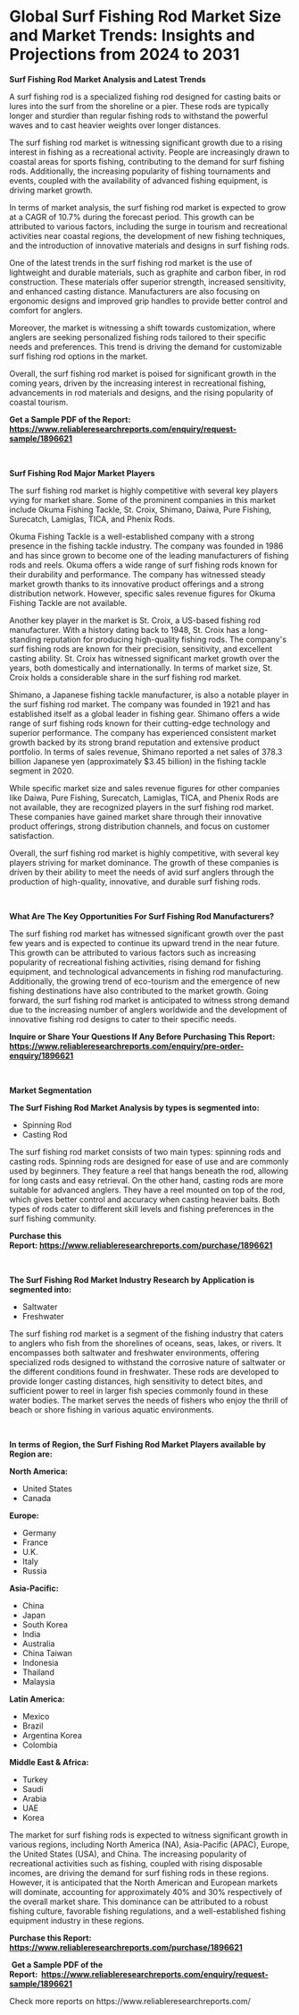 <p><h1>Global Surf Fishing Rod Market Size and Market Trends: Insights and Projections from 2024 to 2031</h1></p><p><strong>Surf Fishing Rod Market Analysis and Latest Trends</strong></p>
<p><p>A surf fishing rod is a specialized fishing rod designed for casting baits or lures into the surf from the shoreline or a pier. These rods are typically longer and sturdier than regular fishing rods to withstand the powerful waves and to cast heavier weights over longer distances.</p><p>The surf fishing rod market is witnessing significant growth due to a rising interest in fishing as a recreational activity. People are increasingly drawn to coastal areas for sports fishing, contributing to the demand for surf fishing rods. Additionally, the increasing popularity of fishing tournaments and events, coupled with the availability of advanced fishing equipment, is driving market growth.</p><p>In terms of market analysis, the surf fishing rod market is expected to grow at a CAGR of 10.7% during the forecast period. This growth can be attributed to various factors, including the surge in tourism and recreational activities near coastal regions, the development of new fishing techniques, and the introduction of innovative materials and designs in surf fishing rods.</p><p>One of the latest trends in the surf fishing rod market is the use of lightweight and durable materials, such as graphite and carbon fiber, in rod construction. These materials offer superior strength, increased sensitivity, and enhanced casting distance. Manufacturers are also focusing on ergonomic designs and improved grip handles to provide better control and comfort for anglers.</p><p>Moreover, the market is witnessing a shift towards customization, where anglers are seeking personalized fishing rods tailored to their specific needs and preferences. This trend is driving the demand for customizable surf fishing rod options in the market.</p><p>Overall, the surf fishing rod market is poised for significant growth in the coming years, driven by the increasing interest in recreational fishing, advancements in rod materials and designs, and the rising popularity of coastal tourism.</p></p>
<p><strong>Get a Sample PDF of the Report:&nbsp; <a href="https://www.reliableresearchreports.com/enquiry/request-sample/1896621">https://www.reliableresearchreports.com/enquiry/request-sample/1896621</a></strong></p>
<p>&nbsp;</p>
<p><strong>Surf Fishing Rod Major Market Players</strong></p>
<p><p>The surf fishing rod market is highly competitive with several key players vying for market share. Some of the prominent companies in this market include Okuma Fishing Tackle, St. Croix, Shimano, Daiwa, Pure Fishing, Surecatch, Lamiglas, TICA, and Phenix Rods. </p><p>Okuma Fishing Tackle is a well-established company with a strong presence in the fishing tackle industry. The company was founded in 1986 and has since grown to become one of the leading manufacturers of fishing rods and reels. Okuma offers a wide range of surf fishing rods known for their durability and performance. The company has witnessed steady market growth thanks to its innovative product offerings and a strong distribution network. However, specific sales revenue figures for Okuma Fishing Tackle are not available.</p><p>Another key player in the market is St. Croix, a US-based fishing rod manufacturer. With a history dating back to 1948, St. Croix has a long-standing reputation for producing high-quality fishing rods. The company's surf fishing rods are known for their precision, sensitivity, and excellent casting ability. St. Croix has witnessed significant market growth over the years, both domestically and internationally. In terms of market size, St. Croix holds a considerable share in the surf fishing rod market.</p><p>Shimano, a Japanese fishing tackle manufacturer, is also a notable player in the surf fishing rod market. The company was founded in 1921 and has established itself as a global leader in fishing gear. Shimano offers a wide range of surf fishing rods known for their cutting-edge technology and superior performance. The company has experienced consistent market growth backed by its strong brand reputation and extensive product portfolio. In terms of sales revenue, Shimano reported a net sales of 378.3 billion Japanese yen (approximately $3.45 billion) in the fishing tackle segment in 2020.</p><p>While specific market size and sales revenue figures for other companies like Daiwa, Pure Fishing, Surecatch, Lamiglas, TICA, and Phenix Rods are not available, they are recognized players in the surf fishing rod market. These companies have gained market share through their innovative product offerings, strong distribution channels, and focus on customer satisfaction.</p><p>Overall, the surf fishing rod market is highly competitive, with several key players striving for market dominance. The growth of these companies is driven by their ability to meet the needs of avid surf anglers through the production of high-quality, innovative, and durable surf fishing rods.</p></p>
<p>&nbsp;</p>
<p><strong>What Are The Key Opportunities For Surf Fishing Rod Manufacturers?</strong></p>
<p><p>The surf fishing rod market has witnessed significant growth over the past few years and is expected to continue its upward trend in the near future. This growth can be attributed to various factors such as increasing popularity of recreational fishing activities, rising demand for fishing equipment, and technological advancements in fishing rod manufacturing. Additionally, the growing trend of eco-tourism and the emergence of new fishing destinations have also contributed to the market growth. Going forward, the surf fishing rod market is anticipated to witness strong demand due to the increasing number of anglers worldwide and the development of innovative fishing rod designs to cater to their specific needs.</p></p>
<p><strong>Inquire or Share Your Questions If Any Before Purchasing This Report: <a href="https://www.reliableresearchreports.com/enquiry/pre-order-enquiry/1896621">https://www.reliableresearchreports.com/enquiry/pre-order-enquiry/1896621</a></strong></p>
<p>&nbsp;</p>
<p><strong>Market Segmentation</strong></p>
<p><strong>The Surf Fishing Rod Market Analysis by types is segmented into:</strong></p>
<p><ul><li>Spinning Rod</li><li>Casting Rod</li></ul></p>
<p><p>The surf fishing rod market consists of two main types: spinning rods and casting rods. Spinning rods are designed for ease of use and are commonly used by beginners. They feature a reel that hangs beneath the rod, allowing for long casts and easy retrieval. On the other hand, casting rods are more suitable for advanced anglers. They have a reel mounted on top of the rod, which gives better control and accuracy when casting heavier baits. Both types of rods cater to different skill levels and fishing preferences in the surf fishing community.</p></p>
<p><strong>Purchase this Report:&nbsp;<a href="https://www.reliableresearchreports.com/purchase/1896621">https://www.reliableresearchreports.com/purchase/1896621</a></strong></p>
<p>&nbsp;</p>
<p><strong>The Surf Fishing Rod Market Industry Research by Application is segmented into:</strong></p>
<p><ul><li>Saltwater</li><li>Freshwater</li></ul></p>
<p><p>The surf fishing rod market is a segment of the fishing industry that caters to anglers who fish from the shorelines of oceans, seas, lakes, or rivers. It encompasses both saltwater and freshwater environments, offering specialized rods designed to withstand the corrosive nature of saltwater or the different conditions found in freshwater. These rods are developed to provide longer casting distances, high sensitivity to detect bites, and sufficient power to reel in larger fish species commonly found in these water bodies. The market serves the needs of fishers who enjoy the thrill of beach or shore fishing in various aquatic environments.</p></p>
<p>&nbsp;</p>
<p><strong>In terms of Region, the Surf Fishing Rod Market Players available by Region are:</strong></p>
<p>
    <p> <strong> North America: </strong>
        <ul>
            <li>United States</li>
            <li>Canada</li>
        </ul>
        </p> 
    <p> <strong> Europe: </strong>
        <ul>
            <li>Germany</li>
            <li>France</li>
            <li>U.K.</li>
            <li>Italy</li>
            <li>Russia</li>
        </ul>
        </p> 
    <p> <strong> Asia-Pacific: </strong>
        <ul>
            <li>China</li>
            <li>Japan</li>
            <li>South Korea</li>
            <li>India</li>
            <li>Australia</li>
            <li>China Taiwan</li>
            <li>Indonesia</li>
            <li>Thailand</li>
            <li>Malaysia</li>
        </ul>
        </p> 
    <p> <strong> Latin America: </strong>
        <ul>
            <li>Mexico</li>
            <li>Brazil</li>
            <li>Argentina Korea</li>
            <li>Colombia</li>
        </ul>
        </p> 
    <p> <strong> Middle East & Africa: </strong>
        <ul>
            <li>Turkey</li>
            <li>Saudi</li>
            <li>Arabia</li>
            <li>UAE</li>
            <li>Korea</li>
        </ul>
    </p>
    </p>
<p><p>The market for surf fishing rods is expected to witness significant growth in various regions, including North America (NA), Asia-Pacific (APAC), Europe, the United States (USA), and China. The increasing popularity of recreational activities such as fishing, coupled with rising disposable incomes, are driving the demand for surf fishing rods in these regions. However, it is anticipated that the North American and European markets will dominate, accounting for approximately 40% and 30% respectively of the overall market share. This dominance can be attributed to a robust fishing culture, favorable fishing regulations, and a well-established fishing equipment industry in these regions.</p></p>
<p><strong>Purchase this Report: <a href="https://www.reliableresearchreports.com/purchase/1896621">https://www.reliableresearchreports.com/purchase/1896621</a></strong></p>
<p>&nbsp;<strong>Get a Sample PDF of the Report:&nbsp;&nbsp;<a href="https://www.reliableresearchreports.com/enquiry/request-sample/1896621">https://www.reliableresearchreports.com/enquiry/request-sample/1896621</a></strong></p>
<p><strong></strong></p>
<p>Check more reports on https://www.reliableresearchreports.com/</p>
